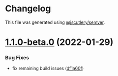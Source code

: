 # Changelog

This file was generated using
[@jscutlery/semver](https://github.com/jscutlery/semver).

# [1.1.0-beta.0](https://github.com/patdx/zustand-rx/compare/v1.0.0...v1.1.0-beta.0) (2022-01-29)

### Bug Fixes

- fix remaining build issues
  ([df1a60f](https://github.com/patdx/zustand-rx/commit/df1a60f4180fc1c908f45346d96fef40779b89f0))
